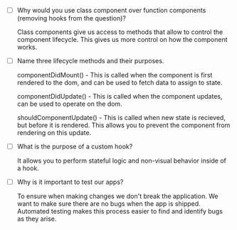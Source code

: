 - [ ] Why would you use class component over function components (removing hooks from the question)?

    Class components give us access to methods that allow to control the component lifecycle. This gives us more control on how the component works.

- [ ] Name three lifecycle methods and their purposes.

    componentDidMount() - This is called when the component is first rendered to the dom, and can be used to fetch data to assign to state.

    componentDidUpdate() - This is called when the component updates, can be used to operate on the dom. 

    shouldComponentUpdate() - This is called when new state is recieved, but before it is rendered. This allows you to prevent the component from rendering on this update. 

- [ ] What is the purpose of a custom hook?

    It allows you to perform stateful logic and non-visual behavior inside of a hook.

- [ ] Why is it important to test our apps?

    To ensure when making changes we don't break the application. We want to make sure there are no bugs when the app is shipped. Automated testing makes this process easier to find and identify bugs as they arise. 